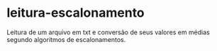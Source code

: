 # leitura-escalonamento
Leitura de um arquivo em txt e conversão de seus valores em médias segundo algoritmos de escalonamentos.
